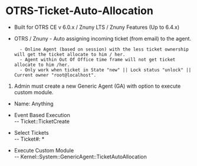 # OTRS-Ticket-Auto-Allocation
- Built for OTRS CE v 6.0.x / Znuny LTS / Znuny Features (Up to 6.4.x)
- OTRS / Znuny - Auto assigning incoming ticket (from email) to the agent.  

		- Online Agent (based on session) with the less ticket ownership will get the ticket allocate to him / her.  
		- Agent within Out Of Office time frame will not get ticket allocate to him /her.
		- Only work when ticket in State "new" || Lock status "unlock" || Current owner "root@localhost".  
		
		
1. Admin must create a new Generic Agent (GA) with option to execute custom module.  

- Name: Anything
- Event Based Execution  
	-- Ticket::TicketCreate    
- Select Tickets  
	-- Ticket#: *  
  
- Execute Custom Module  
	-- Kernel::System::GenericAgent::TicketAutoAllocation  